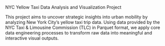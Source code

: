 NYC Yellow Taxi Data Analysis and Visualization Project

This project aims to uncover strategic insights into urban mobility by analyzing New York City’s yellow taxi trip data. Using data provided by the NYC Taxi & Limousine Commission (TLC) in Parquet format, we apply core data engineering processes to transform raw data into meaningful and interactive visual outputs.
